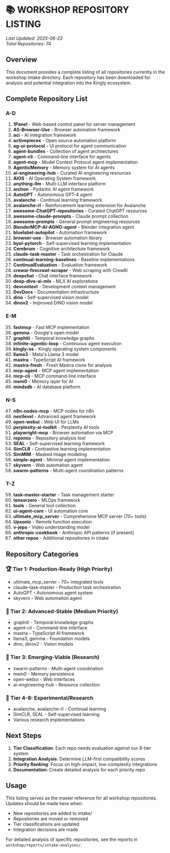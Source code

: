 # 📚 WORKSHOP REPOSITORY LISTING

*Last Updated: 2025-06-23*  
*Total Repositories: 74*

## Overview

This document provides a complete listing of all repositories currently in the workshop intake directory. Each repository has been downloaded for analysis and potential integration into the Kingly ecosystem.

## Complete Repository List

### A-D
1. **1Panel** - Web-based control panel for server management
2. **A5-Browser-Use** - Browser automation framework
3. **aci** - AI integration framework
4. **activepieces** - Open source automation platform
5. **ag-ui-protocol** - UI protocol for agent communication
6. **agent-bundles** - Collection of agent architectures
7. **agent-cli** - Command-line interface for agents
8. **agent-mcp** - Model Context Protocol agent implementation
9. **AgenticMemory** - Memory system for AI agents
10. **ai-engineering-hub** - Curated AI engineering resources
11. **AIOS** - AI Operating System framework
12. **anything-llm** - Multi-LLM interface platform
13. **archon** - Pydantic AI agent framework
14. **AutoGPT** - Autonomous GPT-4 agent
15. **avalanche** - Continual learning framework
16. **avalanche-rl** - Reinforcement learning extension for Avalanche
17. **awesome-ChatGPT-repositories** - Curated ChatGPT resources
18. **awesome-claude-prompts** - Claude prompt collection
19. **awesome-prompts** - General prompt engineering resources
20. **BlenderMCP-AI-AGNO-agent** - Blender integration agent
21. **bluelabel-autopilot** - Automation framework
22. **browser-use** - Browser automation library
23. **byol-pytorch** - Self-supervised learning implementation
24. **Cerebrum** - Cognitive architecture framework
25. **claude-task-master** - Task orchestration for Claude
26. **continual-learning-baselines** - Baseline implementations
27. **ContinualEvaluation** - Evaluation framework
28. **crewai-firecrawl-scraper** - Web scraping with CrewAI
29. **deepchat** - Chat interface framework
30. **deep-dive-ai-mlx** - MLX AI explorations
31. **devcontext** - Development context management
32. **DevDocs** - Documentation infrastructure
33. **dino** - Self-supervised vision model
34. **dinov2** - Improved DINO vision model

### E-M
35. **fastmcp** - Fast MCP implementation
36. **gemma** - Google's open model
37. **graphiti** - Temporal knowledge graphs
38. **infinite-agentic-loop** - Continuous agent execution
39. **kingly-os** - Kingly operating system components
40. **llama3** - Meta's Llama 3 model
41. **mastra** - TypeScript AI framework
42. **mastra-fresh** - Fresh Mastra clone for analysis
43. **mcp-agent** - MCP agent implementation
44. **mcp-cli** - MCP command-line interface
45. **mem0** - Memory layer for AI
46. **mindsdb** - AI database platform

### N-S
47. **n8n-nodes-mcp** - MCP nodes for n8n
48. **nextlevel** - Advanced agent framework
49. **open-webui** - Web UI for LLMs
50. **perplexity-ai-toolkit** - Perplexity AI tools
51. **playwright-mcp** - Browser automation via MCP
52. **repomix** - Repository analysis tool
53. **SEAL** - Self-supervised learning framework
54. **SimCLR** - Contrastive learning implementation
55. **SimMIM** - Masked image modeling
56. **simple-agent** - Minimal agent implementation
57. **skyvern** - Web automation agent
58. **swarm-patterns** - Multi-agent coordination patterns

### T-Z
59. **task-master-starter** - Task management starter
60. **tensorzero** - MLOps framework
61. **tools** - General tool collection
62. **ui-agent-core** - UI automation core
63. **ultimate_mcp_server** - Comprehensive MCP server (70+ tools)
64. **Upsonic** - Remote function execution
65. **v-jepa** - Video understanding model
66. **anthropic-cookbook** - Anthropic API patterns (if present)
67. **other repos** - Additional repositories in intake

## Repository Categories

### 🏆 Tier 1: Production-Ready (High Priority)
- ultimate_mcp_server - 70+ integrated tools
- claude-task-master - Production task orchestration
- AutoGPT - Autonomous agent system
- skyvern - Web automation agent

### 🔬 Tier 2: Advanced-Stable (Medium Priority)
- graphiti - Temporal knowledge graphs
- agent-cli - Command-line interface
- mastra - TypeScript AI framework
- llama3, gemma - Foundation models
- dino, dinov2 - Vision models

### 🚀 Tier 3: Emerging-Viable (Research)
- swarm-patterns - Multi-agent coordination
- mem0 - Memory persistence
- open-webui - Web interfaces
- ai-engineering-hub - Resource collection

### 🧪 Tier 4-8: Experimental/Research
- avalanche, avalanche-rl - Continual learning
- SimCLR, SEAL - Self-supervised learning
- Various research implementations

## Next Steps

1. **Tier Classification**: Each repo needs evaluation against our 8-tier system
2. **Integration Analysis**: Determine LLM-first compatibility scores
3. **Priority Ranking**: Focus on high-impact, low-complexity integrations
4. **Documentation**: Create detailed analysis for each priority repo

## Usage

This listing serves as the master reference for all workshop repositories. Updates should be made here when:
- New repositories are added to intake/
- Repositories are moved or removed
- Tier classifications are updated
- Integration decisions are made

For detailed analysis of specific repositories, see the reports in `workshop/reports/intake-analyses/`.